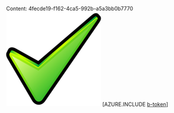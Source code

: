 Content: 4fecde19-f162-4ca5-992b-a5a3bb0b7770![image](88d4d9c1-0086-4e71-8cad-006a872b5cab.png)
[AZURE.INCLUDE [b-token](cedb6b0d-a7bc-4f1a-9479-86d61edf81ce.md)]
